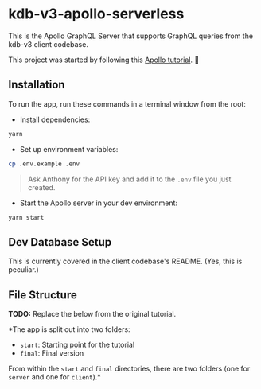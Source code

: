 # kdb-v3-apollo-serverless

This is the Apollo GraphQL Server that supports GraphQL queries from the kdb-v3 client codebase.

This project was started by following this [Apollo tutorial](http://apollographql.com/docs/tutorial/introduction.html). 🚀

## Installation

To run the app, run these commands in a terminal window from the root:

- Install dependencies:

```bash
yarn
```

- Set up environment variables:

```bash
cp .env.example .env
```

> Ask Anthony for the API key and add it to the `.env` file you just created.

- Start the Apollo server in your dev environment:

```bash
yarn start
```

## Dev Database Setup

This is currently covered in the client codebase's README. (Yes, this is peculiar.)

## File Structure

**TODO:** Replace the below from the original tutorial.

*The app is split out into two folders:
- `start`: Starting point for the tutorial
- `final`: Final version

From within the `start` and `final` directories, there are two folders (one for `server` and one for `client`).*
